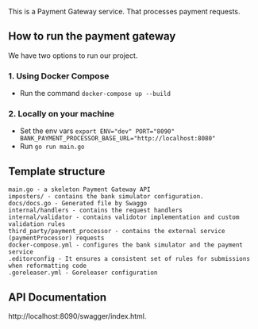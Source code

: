This is a Payment Gateway service. That processes payment requests.
## How to run the payment gateway
We have two options to run our project. 
### 1. Using Docker Compose
- Run the command `docker-compose up --build`
### 2. Locally on your machine
- Set the env vars `export ENV="dev" PORT="8090" BANK_PAYMENT_PROCESSOR_BASE_URL="http://localhost:8080"` 
- Run `go run main.go`

## Template structure
```
main.go - a skeleton Payment Gateway API
imposters/ - contains the bank simulator configuration.
docs/docs.go - Generated file by Swaggo
internal/handlers - contains the request handlers
internal/validator - contains validotor implementation and custom validation rules
third_party/payment_processor - contains the external service (paymentProcessor) requests 
docker-compose.yml - configures the bank simulator and the payment service
.editorconfig - It ensures a consistent set of rules for submissions when reformatting code
.goreleaser.yml - Goreleaser configuration
```

## API Documentation
http://localhost:8090/swagger/index.html.
